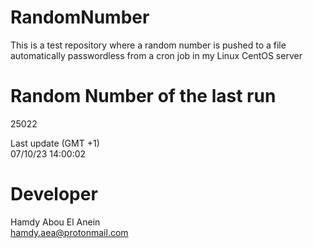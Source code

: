 # RandomNumber    
This is a test repository where a random number is pushed to a file automatically passwordless from a cron job in my Linux CentOS server    
# Random Number of the last run   
25022
      
Last update (GMT +1)    
07/10/23 14:00:02
# Developer    
Hamdy Abou El Anein   
hamdy.aea@protonmail.com
